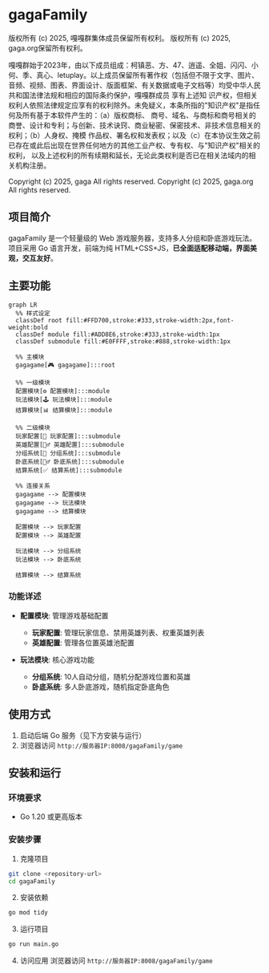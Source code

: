 # gagaFamily
版权所有 (c) 2025, 嘎嘎群集体成员保留所有权利。
版权所有 (c) 2025, gaga.org保留所有权利。

嘎嘎群始于2023年，由以下成员组成：柯镇恶、方、47、逍遥、全姐、闪闪、小何、季、真心、letuplay。以上成员保留所有著作权（包括但不限于文字、图片、
音频、视频、图表、界面设计、版面框架、有关数据或电子文档等）均受中华人民共和国法律法规和相应的国际条约保护，嘎嘎群成员 享有上述知
识产权，但相关权利人依照法律规定应享有的权利除外。未免疑义，本条所指的"知识产权"是指任何及所有基于本软件产生的：（a）版权商标、
商号、域名、与商标和商号相关的商誉、设计和专利；与创新、技术诀窍、商业秘密、保密技术、非技术信息相关的权利；（b）人身权、掩模
作品权、署名权和发表权；以及（c）在本协议生效之前已存在或此后出现在世界任何地方的其他工业产权、专有权、与"知识产权"相关的权利，
以及上述权利的所有续期和延长，无论此类权利是否已在相关法域内的相关机构注册。

Copyright (c) 2025, gaga  All rights reserved.
Copyright (c) 2025, gaga.org  All rights reserved.

## 项目简介

gagaFamily 是一个轻量级的 Web 游戏服务器，支持多人分组和卧底游戏玩法。项目采用 Go 语言开发，前端为纯 HTML+CSS+JS，**已全面适配移动端，界面美观，交互友好**。

## 主要功能

```mermaid
graph LR
  %% 样式设定
  classDef root fill:#FFD700,stroke:#333,stroke-width:2px,font-weight:bold
  classDef module fill:#ADD8E6,stroke:#333,stroke-width:1px
  classDef submodule fill:#E0FFFF,stroke:#888,stroke-width:1px

  %% 主模块
  gagagame[🎮 gagagame]:::root

  %% 一级模块
  配置模块[⚙️ 配置模块]:::module
  玩法模块[🕹️ 玩法模块]:::module
  结算模块[📊 结算模块]:::module

  %% 二级模块
  玩家配置[👤 玩家配置]:::submodule
  英雄配置[🧙‍♂️ 英雄配置]:::submodule
  分组系统[👥 分组系统]:::submodule
  卧底系统[🕵️‍♂️ 卧底系统]:::submodule
  结算系统[✅ 结算系统]:::submodule

  %% 连接关系
  gagagame --> 配置模块
  gagagame --> 玩法模块
  gagagame --> 结算模块

  配置模块 --> 玩家配置
  配置模块 --> 英雄配置

  玩法模块 --> 分组系统
  玩法模块 --> 卧底系统

  结算模块 --> 结算系统
```

### 功能详述

- **配置模块**: 管理游戏基础配置
  - **玩家配置**: 管理玩家信息、禁用英雄列表、权重英雄列表
  - **英雄配置**: 管理各位置英雄池配置

- **玩法模块**: 核心游戏功能
  - **分组系统**: 10人自动分组，随机分配游戏位置和英雄
  - **卧底系统**: 多人卧底游戏，随机指定卧底角色

## 使用方式

1. 启动后端 Go 服务（见下方安装与运行）
2. 浏览器访问 `http://服务器IP:8008/gagaFamily/game`


## 安装和运行

### 环境要求
- Go 1.20 或更高版本

### 安装步骤

1. 克隆项目
```bash
git clone <repository-url>
cd gagaFamily
```

2. 安装依赖
```bash
go mod tidy
```

3. 运行项目
```bash
go run main.go
```

4. 访问应用
浏览器访问 `http://服务器IP:8008/gagaFamily/game`
